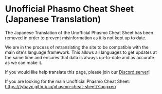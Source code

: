 # Unofficial Phasmo Cheat Sheet (Japanese Translation)

The Japanese Translation of the Unofficial Phasmo Cheat Sheet has been removed in order to prevent misinformation as it is not kept up to date.

We are in the process of retranslating the site to be compatible with the main site's language framework. This allows all languages to get updates at the same time and ensures that data is always up-to-date and as accurate as we can make it.

If you would like help translate this page, please join our [Discord server](https://discord.gg/afpvC7Bf7Y)!

If you are looking for the main Unofficial Phasmo Cheat Sheet:
https://tybayn.github.io/phasmo-cheat-sheet/?lang=en
